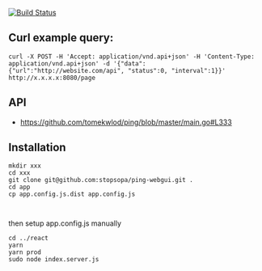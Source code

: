 [![Build Status](https://travis-ci.org/stopsopa/ping-webgui.svg?branch=master)](https://travis-ci.org/stopsopa/ping-webgui)


Curl example query:
---

    curl -X POST -H 'Accept: application/vnd.api+json' -H 'Content-Type: application/vnd.api+json' -d '{"data": {"url":"http://website.com/api", "status":0, "interval":1}}' http://x.x.x.x:8080/page



API
---

- https://github.com/tomekwlod/ping/blob/master/main.go#L333


Installation
---

    mkdir xxx
    cd xxx
    git clone git@github.com:stopsopa/ping-webgui.git .
    cd app
    cp app.config.js.dist app.config.js
    
     
    

then setup app.config.js manually

    cd ../react
    yarn
    yarn prod
    sudo node index.server.js
    
     
    

